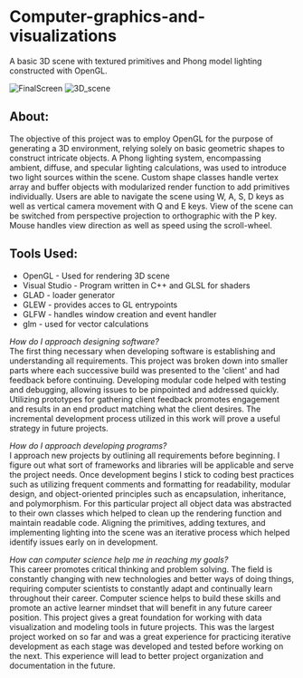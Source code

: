 # Computer-graphics-and-visualizations
A basic 3D scene with textured primitives and Phong model lighting constructed with OpenGL.

![FinalScreen](https://github.com/sacredpoom/Computer-graphics-and-visualizations/assets/20672168/27454834-cfeb-43e0-b608-ea1c3af87441)
![3D_scene](https://github.com/sacredpoom/Computer-graphics-and-visualizations/assets/20672168/2c8229da-b5fa-4ce6-9130-a47df297bdff)


## About:
The objective of this project was to employ OpenGL for the purpose of generating a 3D environment, relying solely on basic geometric shapes to construct intricate objects. A Phong lighting system, encompassing ambient, diffuse, and specular lighting calculations, was used to introduce two light sources within the scene. Custom shape classes handle vertex array and buffer objects with modularized render function to add primitives individually. Users are able to navigate the scene using W, A, S, D keys as well as vertical camera movement with Q and E keys. View of the scene can be switched from perspective projection to orthographic with the P key. Mouse handles view direction as well as speed using the scroll-wheel.

## Tools Used: 
* OpenGL - Used for rendering 3D scene
* Visual Studio - Program written in C++ and GLSL for shaders
* GLAD - loader generator
* GLEW - provides acces to GL entrypoints 
* GLFW - handles window creation and event handler
* glm - used for vector calculations
  
_How do I approach designing software?_ \
The first thing necessary when developing software is establishing and understanding all requirements. This project was broken down into smaller parts where each successive build was presented to the 'client' and had feedback before continuing. Developing modular code helped with testing and debugging, allowing issues to be pinpointed and addressed quickly. Utilizing prototypes for gathering client feedback promotes engagement and results in an end product matching what the client desires. The incremental development process utilized in this work will prove a useful strategy in future projects. 

_How do I approach developing programs?_ \
I approach new projects by outlining all requirements before beginning. I figure out what sort of frameworks and libraries will be applicable and serve the project needs. Once development begins I stick to coding best practices such as utilizing frequent comments and formatting for readability, modular design, and object-oriented principles such as encapsulation, inheritance, and polymorphism. For this particular project all object data was abstracted to their own classes which helped to clean up the rendering function and maintain readable code. Aligning the primitives, adding textures, and implementing lighting into the scene was an iterative process which helped identify issues early on in development.  

_How can computer science help me in reaching my goals?_ \
This career promotes critical thinking and problem solving. The field is constantly changing with new technologies and better ways of doing things, requiring computer scientists to constantly adapt and continually learn throughout their career. Computer science helps to build these skills and promote an active learner mindset that will benefit in any future career position. This project gives a great foundation for working with data visualization and modeling tools in future projects. This was the largest project worked on so far and was a great experience for practicing iterative development as each stage was developed and tested before working on the next. This experience will lead to better project organization and documentation in the future.  
